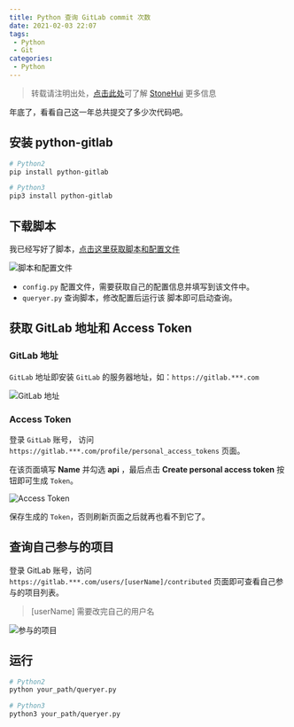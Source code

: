 ```yaml
---
title: Python 查询 GitLab commit 次数
date: 2021-02-03 22:07
tags:
 - Python
 - Git
categories:
 - Python
---
```


> 转载请注明出处，[点击此处](https://shichaohui.github.io/)可了解 [StoneHui](https://shichaohui.github.io/) 更多信息

年底了，看看自己这一年总共提交了多少次代码吧。

## 安装 python-gitlab

```bash
# Python2
pip install python-gitlab

# Python3
pip3 install python-gitlab
```

## 下载脚本

我已经写好了脚本，[点击这里获取脚本和配置文件](https://github.com/shichaohui/PythonUtils/tree/main/gitlab/commit)

![脚本和配置文件](https://p3-juejin.byteimg.com/tos-cn-i-k3u1fbpfcp/3b0d91a41264462fa2e883cd6a6e889f~tplv-k3u1fbpfcp-zoom-in-crop-mark:1512:0:0:0.awebp)

* `config.py` 配置文件，需要获取自己的配置信息并填写到该文件中。
* `queryer.py` 查询脚本，修改配置后运行该 脚本即可启动查询。

## 获取 GitLab 地址和 Access Token

### GitLab 地址

`GitLab` 地址即安装 `GitLab` 的服务器地址，如：`https://gitlab.***.com`

![GitLab 地址](https://p3-juejin.byteimg.com/tos-cn-i-k3u1fbpfcp/e3f5fd09f40d4b7d92894387fd9964ad~tplv-k3u1fbpfcp-zoom-in-crop-mark:1512:0:0:0.awebp)

### Access Token

登录 `GitLab` 账号， 访问 `https://gitlab.***.com/profile/personal_access_tokens` 页面。

在该页面填写 **Name** 并勾选 **api** ，最后点击 **Create personal access token** 按钮即可生成 `Token`。

![Access Token](https://p3-juejin.byteimg.com/tos-cn-i-k3u1fbpfcp/7299ac23b04d4382b608d30dfaddd97c~tplv-k3u1fbpfcp-zoom-in-crop-mark:1512:0:0:0.awebp)

保存生成的 `Token`，否则刷新页面之后就再也看不到它了。

## 查询自己参与的项目

登录 GitLab 账号，访问 `https://gitlab.***.com/users/[userName]/contributed` 页面即可查看自己参与的项目列表。

> [userName] 需要改完自己的用户名

![参与的项目](https://p3-juejin.byteimg.com/tos-cn-i-k3u1fbpfcp/61681989274f4a8ca8b5763882e73f8b~tplv-k3u1fbpfcp-zoom-in-crop-mark:1512:0:0:0.awebp)

## 运行

```bash
# Python2
python your_path/queryer.py

# Python3
python3 your_path/queryer.py
```

